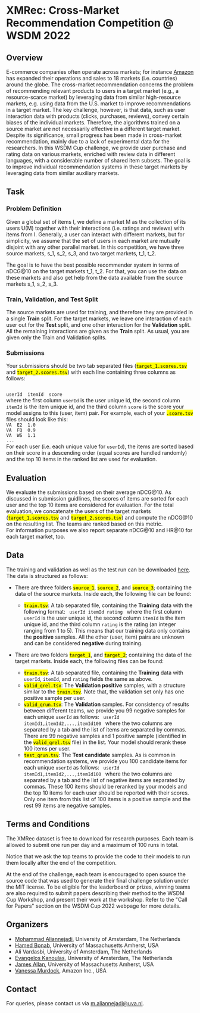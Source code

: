 # XMRec: Cross-Market Recommendation Competition @ WSDM 2022

## Overview
E-commerce companies often operate across markets; for instance [Amazon](https://www.amazon.com)
has expanded their operations and sales to 18 markets (i.e. countries) around the globe. 
The cross-market recommendation concerns the problem of recommending relevant products to users in a target market (e.g., a resource-scarce market) by leveraging data from similar high-resource markets, e.g. using data from the U.S. market to improve recommendations in a target market. 
The key challenge, however, is that data, such as user interaction data with products (clicks, purchases, reviews), convey certain biases of the individual markets. 
Therefore, the algorithms trained on a source market are not necessarily effective in a different target market.
Despite its significance, small progress has been made in cross-market recommendation, mainly due to a lack of experimental data for the researchers. In this WSDM Cup challenge, we provide user purchase and rating data on various markets, enriched with review data in different languages, with a considerable number of shared item subsets. The goal is to improve individual recommendation systems in these target markets by leveraging data from similar auxiliary markets.


## Task
### Problem Definition

Given a global set of items I, 
we define a market M as the collection of its users U(M) together with their interactions (i.e. ratings and reviews) with items from I.
Generally, a user can interact with different markets, but for simplicity, we assume that the set of users in each market are mutually disjoint with any other parallel market.
In this competition, we have three source markets, s_1, s_2, s_3, and two target markets, t_1, t_2. 

The goal is to have the best possible recommender system in terms of nDCG@10 on the target markets t_1, t_2.
For that, you can use the data on these markets and also get help from the data available from the source markets s_1, s_2, s_3.


### Train, Validation, and Test Split

The source markets are used for training, and therefore they are provided in a single **Train** split.
For the target markets, we leave one interaction of each user out for the **Test** split, and one other interaction for the **Validation** split. All the remaining interactions are given as the **Train** split. As usual, you are given only the Train and Validation splits.


### Submissions

Your submissions should be two tab separated files (<mark><code>target_1.scores.tsv</code></mark> and <mark><code>target_2.scores.tsv</code></mark>) with each line containing three columns as follows:

<code>
userId	itemId	score
</code>
where the first column <code>userId</code> is the user unique id, the second column <code>itemId</code> is the item unique id, and the third column <code>score</code> is the score your model assigns to this (user, item) pair.
For example, each of your <mark><code>.score.tsv</code></mark> files should look like this:
<code>
VA	E2	1.0 
VA	FQ	0.9 
VA	WS	1.1
...
</code>
For each user (i.e. each unique value for <code>userId</code>), the items are sorted based on their score in a descending order (equal scores are handled randomly) and the top 10 items in the ranked list are used for evaluation.


## Evaluation

We evaluate the submissions based on their average nDCG@10.
As discussed in submission guidlines, the scores of items are sorted for each user and the top 10 items are considered for evaluation.
For the total evaluation, we concatenate the users of the target markets (<mark><code>target_1.scores.tsv</code></mark> and <mark><code>target_2.scores.tsv</code></mark>) and compute the nDCG@10 on the resulting list. The teams are ranked based on this metric.
<br>
For information purposes we also report separate nDCG@10 and HR@10 for each target market, too.


## Data
The training and validation as well as the test run can be downloaded <a href="#">here</a>.
The data is structured as follows:

- There are three folders 
<mark><code>source_1</code></mark>,
<mark><code>source_2</code></mark>, and 
<mark><code>source_3</code></mark>;
containing the data of the source markets. Inside each, the following file can be found:
    - <mark><code>train.tsv</code></mark>: A tab separated file, containing the **Training** data with the following format:
        <code>
            userId	itemId	rating
        </code>
        where the first column <code>userId</code> is the user unique id, the second column <code>itemId</code> is the item unique id, and the third column <code>rating</code> is the rating (an integer ranging from 1 to 5).
        This means that our training data only contains the **positive** samples. All the other (user, item) pairs are unknown and can be considered **negative** during training.

- There are two folders
<mark><code>target_1</code></mark>, and 
<mark><code>target_2</code></mark>; containing the data of the target markets. Inside each, the following files can be found:
    - <mark><code>train.tsv</code></mark>: 
        A tab separated file, containing the **Training** data with <code>userId</code>, <code>itemId</code>, and <code>rating</code> fields the same as above.
    - <mark><code>valid_qrel.tsv</code></mark>:
        The **Validation positive** samples, with a structure similar to the <mark><code>train.tsv</code></mark>.
        Note that, the validation set only has one positive sample per user.
    - <mark><code>valid_qrun.tsv</code></mark>:
        The **Validation** samples. For consistency of results between different teams, we provide you 99 negative samples for each unique <code>userId</code> as follows:
        <code>
            userId	itemId1,itemId2,...,itemId100
        </code>
        where the two columns are separated by a tab and the list of items are separated by commas. There are 99 negative samples and 1 positive sample (identified in the <mark><code>valid_qrel.tsv</code></mark> file) in the list. Your model should rerank these 100 items per user.
    - <mark><code>test_qrun.tsv</code></mark>:
        The **Test candidate** samples. As is common in recommendation systems, we provide you 100 candidate items for each unique <code>userId</code> as follows:
        <code>
            userId	itemId1,itemId2,...,itemId100
        </code>
        where the two columns are separated by a tab and the list of negative items are separated by commas.
        These 100 items should be reranked by your models and the top 10 items for each user should be reported with their scores.
        Only one item from this list of 100 items is a positive sample and the rest 99 items are negative samples.


## Terms and Conditions
The XMRec dataset is free to download for research purposes.
Each team is allowed to submit one run per day and a maximum of 100 runs in total.

Notice that we ask the top teams to provide the code to their models to run them locally after the end of the competition.

At the end of the challenge, each team is encouraged to open source the source code that was used to generate their final challenge solution under the MIT license. To be eligible for the leaderboard or prizes, winning teams are also required to submit papers describing their method to the WSDM Cup Workshop, and present their work at the workshop. Refer to the "Call for Papers" section on the WSDM Cup 2022 webpage for more details.

## Organizers
 - [Mohammad Aliannejadi](http://aliannejadi.com), University of Amsterdam, The Netherlands
 - [Hamed Bonab](https://people.cs.umass.edu/~bonab/), University of Massachusetts Amherst, USA
 - Ali Vardasbi, University of Amsterdam, The Netherlands
 - [Evangelos Kanoulas](https://staff.fnwi.uva.nl/e.kanoulas/), University of Amsterdam, The Netherlands
 - [James Allan](http://ciir.cs.umass.edu/~allan/), University of Massachusetts Amherst, USA
 - [Vanessa Murdock](https://www.amazon.science/author/vanessa-murdock), Amazon Inc., USA

## Contact
For queries, please contact us via [m.aliannejadi@uva.nl](mailto:m.aliannejadi@uva.nl).


